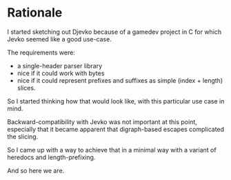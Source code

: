 # Rationale

I started sketching out Djevko because of a gamedev project in C for which Jevko seemed like a good use-case.

The requirements were:

* a single-header parser library
* nice if it could work with bytes 
* nice if it could represent prefixes and suffixes as simple (index + length) slices.

So I started thinking how that would look like, with this particular use case in mind.

Backward-compatibility with Jevko was not important at this point, especially that it became apparent that digraph-based escapes complicated the slicing.

So I came up with a way to achieve that in a minimal way with a variant of heredocs and length-prefixing.

And so here we are.